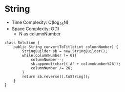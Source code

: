 # String
* Time Complexity: O(log<sub>26</sub>N)
* Space Complexity: O(1)
    * N as columnNumber
```
class Solution {
    public String convertToTitle(int columnNumber) {
        StringBuilder sb = new StringBuilder();
        while(columnNumber != 0){
            columnNumber--;
            sb.append((char)('A' + columnNumber%26));
            columnNumber /= 26;
        }
        return sb.reverse().toString();
    }
}
```